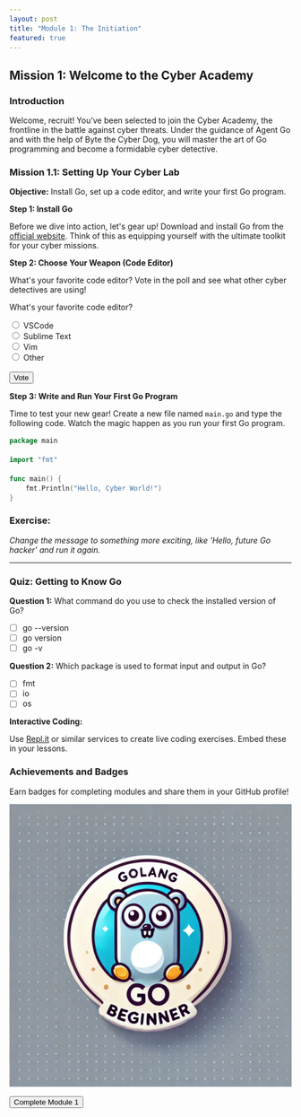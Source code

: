 ```yaml
---
layout: post
title: "Module 1: The Initiation"
featured: true
---
```


## Mission 1: Welcome to the Cyber Academy

### Introduction

Welcome, recruit! You’ve been selected to join the Cyber Academy, the frontline in the battle against cyber threats. Under the guidance of Agent Go and with the help of Byte the Cyber Dog, you will master the art of Go programming and become a formidable cyber detective.

### Mission 1.1: Setting Up Your Cyber Lab

**Objective:** Install Go, set up a code editor, and write your first Go program.

**Step 1: Install Go**

Before we dive into action, let's gear up! Download and install Go from the [official website](https://golang.org/dl/). Think of this as equipping yourself with the ultimate toolkit for your cyber missions.

**Step 2: Choose Your Weapon (Code Editor)**

What's your favorite code editor? Vote in the poll and see what other cyber detectives are using!

<div id="poll">
  <p>What's your favorite code editor?</p>
  <form>
    <input type="radio" id="vscode" name="editor" value="VSCode">
    <label for="vscode">VSCode</label><br>
    <input type="radio" id="sublime" name="editor" value="Sublime Text">
    <label for="sublime">Sublime Text</label><br>
    <input type="radio" id="vim" name="editor" value="Vim">
    <label for="vim">Vim</label><br>
    <input type="radio" id="other" name="editor" value="Other">
    <label for="other">Other</label><br><br>
    <input type="button" value="Vote" onclick="submitPoll()">
  </form>
</div>

<script>
  function submitPoll() {
    var radios = document.getElementsByName('editor');
    var selected = '';
    for (var i = 0; i < radios.length; i++) {
      if (radios[i].checked) {
        selected = radios[i].value;
        break;
      }
    }
    if (selected) {
      localStorage.setItem('favoriteEditor', selected);
      alert('Thank you for voting for ' + selected + '!');
    } else {
      alert('Please select an option before voting.');
    }
  }

  // On page load, check if the user has already voted
  document.addEventListener('DOMContentLoaded', (event) => {
    var favoriteEditor = localStorage.getItem('favoriteEditor');
    if (favoriteEditor) {
      alert('You have already voted for ' + favoriteEditor);
    }
  });
</script>

**Step 3: Write and Run Your First Go Program**

Time to test your new gear! Create a new file named `main.go` and type the following code. Watch the magic happen as you run your first Go program.

```go
package main

import "fmt"

func main() {
    fmt.Println("Hello, Cyber World!")
}
```

### Exercise:

*Change the message to something more exciting, like 'Hello, future Go hacker' and run it again.*

---------------------------------------------------------------------

### Quiz: Getting to Know Go

**Question 1:** What command do you use to check the installed version of Go?
- [ ] go --version
- [ ] go version
- [ ] go -v

**Question 2:** Which package is used to format input and output in Go?
- [ ] fmt
- [ ] io
- [ ] os

**Interactive Coding:**

Use [Repl.it](https://repl.it) or similar services to create live coding exercises. Embed these in your lessons.

### Achievements and Badges

Earn badges for completing modules and share them in your GitHub profile!

![Beginner Badge](../../../assets/images/golang/beginner_badge.jpg)

<button id="complete-module1">Complete Module 1</button>

<script>
    document.getElementById('complete-module1').addEventListener('click', function() {
        localStorage.setItem('module1Completed', true);
        alert('Module 1 completed! You can now access Module 2.');
    });
</script>